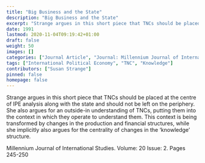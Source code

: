```yaml
---
title: "Big Business and the State"
description: "Big Business and the State"
excerpt: "Strange argues in this short piece that TNCs should be placed at the centre of IPE analysis along with the state and should not be left on the periphery. She also argues for an outside-in understanding of TNCs, putting them into the context in which they operate to understand them. This context is being transformed by changes in the production and financial structures, while she implicitly also argues for the centrality of changes in the ‘knowledge’ structure."
date: 1991
lastmod: 2020-11-04T09:19:42+01:00
draft: false
weight: 50
images: []
categories: ["Journal Article", "Journal: Millennium Journal of International Studies", "Publisher: SAGE Journals"]
tags: ["International Political Economy", "TNC", "Knowledge"]
contributors: ["Susan Strange"]
pinned: false
homepage: false
---
```


Strange argues in this short piece that TNCs should be placed at the centre of IPE analysis along with the state and should not be left on the periphery. She also argues for an outside-in understanding of TNCs, putting them into the context in which they operate to understand them. This context is being transformed by changes in the production and financial structures, while she implicitly also argues for the centrality of changes in the ‘knowledge’ structure.

Millennium Journal of International Studies. Volume: 20 Issue: 2. Pages 245-250